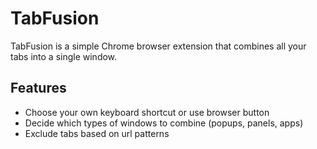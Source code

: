 # TabFusion

TabFusion is a simple Chrome browser extension that combines all your tabs into
a single window.

## Features

* Choose your own keyboard shortcut or use browser button
* Decide which types of windows to combine (popups, panels, apps)
* Exclude tabs based on url patterns
